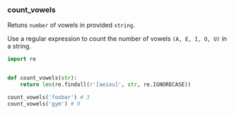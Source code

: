### count_vowels

Retuns `number` of vowels in provided `string`.

Use a regular expression to count the number of vowels `(A, E, I, O, U)` in a string.

```python
import re


def count_vowels(str):
    return len(re.findall(r'[aeiou]', str, re.IGNORECASE))
```

```python
count_vowels('foobar') # 3
count_vowels('gym') # 0
```
